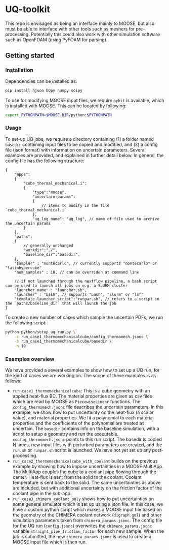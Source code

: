 # UQ-toolkit

This repo is envisaged as being an interface mainly to MOOSE, but also must be able to interface with other tools such as meshers for pre-processing. Potentially this could also work with other simulation software such as OpenFOAM (using PyFOAM for parsing).

## Getting started
### Installation
Dependencies can be installed as:
```bash
pip install hjson UQpy numpy scipy
```

To use for modifying MOOSE input files, we require `pyhit` is available, which is installed with MOOSE. This can be located by following:
```bash
export PYTHONPATH=$MOOSE_DIR/python:$PYTHONPATH
```

### Usage 

To set-up UQ jobs, we require a directory containing (1) a folder named `basedir` containing input files to be copied and modified, and (2) a config file (json format) with information on uncertain parameters. Several examples are provided, and explained in further detail below. In general, the config file has the following structure:

```jsonc
{
    "apps":
    {
        "cube_thermal_mechanical.i":
        {
            "type":"moose",
            "uncertain-params":
            {
                // items to modify in the file `cube_thermal_mechanical.i`
            },
            "uq_log_name": "uq_log", // name of file used to archive the uncertain params
        }
    },
    "paths":
    {
        // generally unchanged
        "workdir":"./", 
        "baseline_dir":"basedir",
    },
    "sampler" : "montecarlo", // currently supports "montecarlo" or "latinhypercube"
    "num_samples" : 10, // can be overriden at command line
    
    // if not launched through the nextflow pipeline, a bash script can be used to launch all jobs on e.g. a SLURM cluster
    "launcher_name" : "launcher.sh",
    "launcher" : "bash", // supports "bash", "slurm" or "lsf"
    "template_launcher_script":"runpar.sh", // refers to a script in the `paths/baseline_dir` that will launch the job
}
```

To create a new number of cases which sample the uncertain PDFs, we run the following script:

```bash
python python/setup_uq_run.py \
    -c run_case1_thermomechanicalcube/config_thermomech.jsonc \
    -b run_case1_thermomechanicalcube/basedir \
    -n 10
```

### Examples overview

We have provided a several examples to show how to set up a UQ run, for the kind of cases we are working on. The scope of these examples is as follows:

- `run_case1_thermomechanicalcube`: This is a cube geometry with an applied heat-flux BC. The material properties are given as csv files which are read by MOOSE as `PiecewiseLinear` functions. The `config_thermomech.jsonc` file describes the uncertain parameters. In this example, we show how to put uncertainty on the heat-flux (a scalar value), and material properties. We fit a polynomial to each material properties and the coefficients of the polynomial are treated as uncertain. The `basedir` contains info on the baseline simulation, with a script to setup a geometry and run the executable. `config_thermomech.jsonc` points to this run script. The basedir is copied N times, new input files with perturbed parameters are created, and the `run.sh` or `runpar.sh` script is launched. We have not yet set up any post-processing.
- `run_case2_thermomechanicalcube_with_coolant` builds on the previous example by showing how to impose uncertainties in a MOOSE MultiApp. The MultiApp couples the cube to a coolant pipe flowing through the center. Heat-flux is sent from the solid to the coolant. Coolant temperature is sent back to the solid. The same uncertainties as above are included, but with additional uncertainty on the friction factor of the coolant pipe in the sub-app.
- `run_case3_chimera_coolant_only` shows how to put uncertainties on some general simulator which is set up using a json file. In this case, we have a custom python script which makes a MOOSE input file based on the geometry of the CHIMERA coolant network (`digraph.gml`) and other simulation parameters taken from `chimera_params.jsonc`. The config file for the UQ run (`config.jsonc`) overwrites the `chimera_params.jsonc` variable `straight_pipe_friction_factor` for each new sample. When the job is submitted, the new `chimera_params.jsonc` is used to create a MOOSE input file which is then run.
